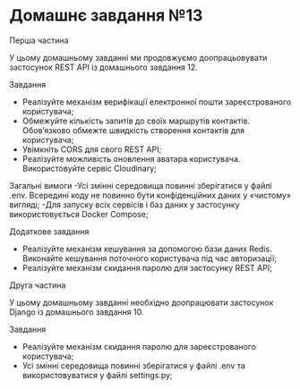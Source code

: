 # Домашнє завдання №13

Перша частина

У цьому домашньому завданні ми продовжуємо доопрацьовувати застосунок REST API із домашнього завдання 12.

Завдання

- Реалізуйте механізм верифікації електронної пошти зареєстрованого користувача;
- Обмежуйте кількість запитів до своїх маршрутів контактів. Обов’язково обмежте швидкість створення контактів для користувача;
- Увімкніть CORS для свого REST API;
- Реалізуйте можливість оновлення аватара користувача. Використовуйте сервіс Cloudinary;

Загальні вимоги
-Усі змінні середовища повинні зберігатися у файлі .env. Всередині коду не повинно бути конфіденційних даних у «чистому» вигляді;
-Для запуску всіх сервісів і баз даних у застосунку використовується Docker Compose;

Додаткове завдання

- Реалізуйте механізм кешування за допомогою бази даних Redis. Виконайте кешування поточного користувача під час авторизації;
- Реалізуйте механізм скидання паролю для застосунку REST API;

Друга частина

У цьому домашньому завданні необхідно доопрацювати застосунок Django із домашнього завдання 10.

Завдання
- Реалізуйте механізм скидання паролю для зареєстрованого користувача;
- Усі змінні середовища повинні зберігатися у файлі .env та використовуватися у файлі settings.py;
